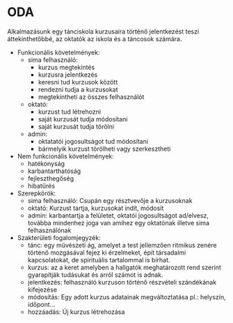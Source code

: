 # ODA 
Alkalmazásunk egy tánciskola kurzusaira történő jelentkezést teszi áttekinthetőbbé, az oktatók az iskola és a táncosok számára.
* Funkcionális követelmények:
	* sima felhasználó:
		* kurzus megtekintés
		* kurzusra jelentkezés
		* keresni tud kurzusok között
		* rendezni tudja a kurzusokat
		* megtekintheti az összes felhasználót
	* oktató:
		* kurzust tud létrehozni
		* saját kurzusát tudja módosítani
		* saját kurzusát tudja törölni
	* admin:
		* oktatatói jogosultságot tud módosítani
		* bármelyik kurzust törölheti vagy szerkesztheti
* Nem funkcionális követelmények:
	* hatékonyság
	* karbantarthatóság
	* fejleszthegőség
	* hibatűrés
* Szerepkörök:
	* sima felhasználó: Csupán egy résztvevője a kurzusoknak
	* oktató: Kurzust tartja, kurzusokat indít, módosít
	* admin: karbantartja a felületet, oktatói jogosultságot ad/elvesz,
	 továbba mindenhez joga van amihez egy oktatónak illetve sima felhasználónak
* Szakterületi fogalomjegyzék:
	* tánc: egy művészeti ág, amelyet a test jellemzően ritmikus zenére történő mozgásával fejez ki érzelmeket, épít társadalmi kapcsolatokat, de spirituális tartalommal is bírhat. 
	* kurzus: az a keret amelyben a hallgatók meghatározott rend szerint gyarapítják tudásukat és arról számot is adnak.
	* jelentkezés: felhasználó kurzuson történő részvételi szándékának kifejezése
	* módosítás: Egy adott kurzus adatainak megváltoztatása pl.: helyszín, időpont...
	* hozzáadás: Új kurzus létrehozása
